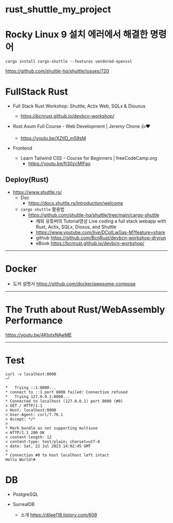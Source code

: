 # rust_shuttle_my_project


# Rocky Linux 9 설치 에러에서 해결한 명령어

```
cargo install cargo-shuttle --features vendored-openssl
```

https://github.com/shuttle-hq/shuttle/issues/720




# FullStack Rust

- Full Stack Rust Workshop: Shuttle, Actix Web, SQLx & Diouxus
  - https://bcnrust.github.io/devbcn-workshop/
 
- Rust Axum Full Course - Web Development | Jeremy Chone 👍❤️
  - https://youtu.be/XZtlD_m59sM

- Frontend

  - Learn Tailwind CSS – Course for Beginners | freeCodeCamp.org
    - https://youtu.be/ft30zcMlFao

## Deploy(Rust)

- https://www.shuttle.rs/
  - Doc
    - https://docs.shuttle.rs/introduction/welcome
  - ```cargo shuttle``` 활용법
    - https://github.com/shuttle-hq/shuttle/tree/main/cargo-shuttle
      - 해외 유튜버의 Tutorial영상 Live coding a full stack webapp with Rust, Actix, SQLx, Dioxus, and Shuttle
      - https://www.youtube.com/live/DCpILwGas-M?feature=share
      - github https://github.com/BcnRust/devbcn-workshop-dryrun
      - eBook https://bcnrust.github.io/devbcn-workshop/

<hr>

# Docker

- 도커 설명서 https://github.com/docker/awesome-compose

<hr>


# The Truth about Rust/WebAssembly Performance

https://youtu.be/4KtotxNAwME

<hr>

# Test

```
curl -v localhost:8000                                                                                                       ─╯

*   Trying ::1:8000...
* connect to ::1 port 8000 failed: Connection refused
*   Trying 127.0.0.1:8000...
* Connected to localhost (127.0.0.1) port 8000 (#0)
> GET / HTTP/1.1
> Host: localhost:8000
> User-Agent: curl/7.76.1
> Accept: */*
>
* Mark bundle as not supporting multiuse
< HTTP/1.1 200 OK
< content-length: 12
< content-type: text/plain; charset=utf-8
< date: Sat, 22 Jul 2023 14:02:45 GMT
<
* Connection #0 to host localhost left intact
Hello World!#
```

# DB
- PostgreSQL

- SurrealDB
  - 소개 https://djlee118.tistory.com/609
